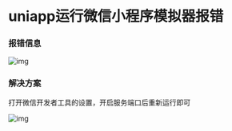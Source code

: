 # uniapp运行微信小程序模拟器报错

### 报错信息

![img](/pic/clip_image002.png)

### 解决方案

打开微信开发者工具的设置，开启服务端口后重新运行即可

![img](/pic/clip_image004.png)